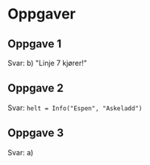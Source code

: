 # Oppgaver

## Oppgave 1

Svar: b) "Linje 7 kjører!"

## Oppgave 2

Svar: `helt = Info("Espen", "Askeladd")`

## Oppgave 3

Svar: a)

